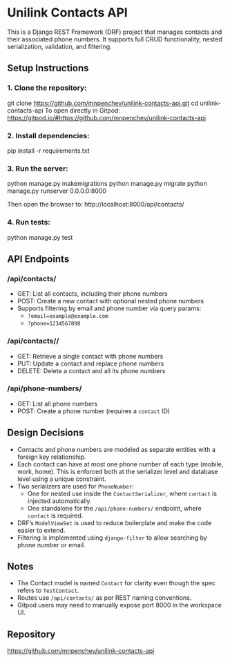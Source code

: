 # Unilink Contacts API

This is a Django REST Framework (DRF) project that manages contacts and their associated phone numbers. 
It supports full CRUD functionality, nested serialization, validation, and filtering.

## Setup Instructions

### 1. Clone the repository:
git clone https://github.com/mnpenchev/unilink-contacts-api.git
cd unilink-contacts-api
To open directly in Gitpod:
https://gitpod.io/#https://github.com/mnpenchev/unilink-contacts-api
### 2. Install dependencies:
pip install -r requirements.txt
### 3. Run the server:
python manage.py makemigrations
python manage.py migrate
python manage.py runserver 0.0.0.0:8000

Then open the browser to:
http://localhost:8000/api/contacts/
### 4. Run tests:
python manage.py test

## API Endpoints

### /api/contacts/

- GET: List all contacts, including their phone numbers
- POST: Create a new contact with optional nested phone numbers
- Supports filtering by email and phone number via query params:
  - `?email=example@example.com`
  - `?phone=1234567890`

### /api/contacts/<id>/

- GET: Retrieve a single contact with phone numbers
- PUT: Update a contact and replace phone numbers
- DELETE: Delete a contact and all its phone numbers

### /api/phone-numbers/

- GET: List all phone numbers
- POST: Create a phone number (requires a `contact` ID)

## Design Decisions

- Contacts and phone numbers are modeled as separate entities with a foreign key relationship.
- Each contact can have at most one phone number of each type (mobile, work, home). This is enforced both at the serializer level and database level using a unique constraint.
- Two serializers are used for `PhoneNumber`:
  - One for nested use inside the `ContactSerializer`, where `contact` is injected automatically.
  - One standalone for the `/api/phone-numbers/` endpoint, where `contact` is required.
- DRF’s `ModelViewSet` is used to reduce boilerplate and make the code easier to extend.
- Filtering is implemented using `django-filter` to allow searching by phone number or email.

## Notes

- The Contact model is named `Contact` for clarity even though the spec refers to `TestContact`.
- Routes use `/api/contacts/` as per REST naming conventions.
- Gitpod users may need to manually expose port 8000 in the workspace UI.

## Repository

https://github.com/mnpenchev/unilink-contacts-api